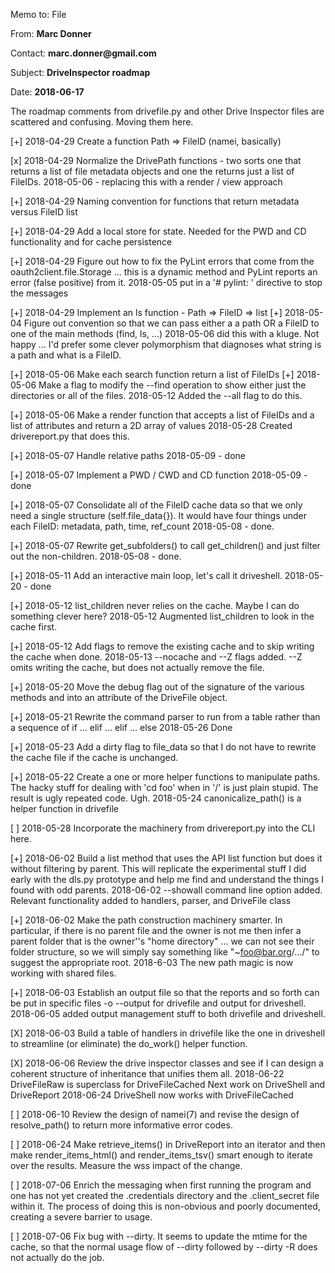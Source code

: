 <p>Memo to: File</p>
<p>From: <b>Marc Donner</b></p>
<p>Contact: <b>marc.donner@gmail.com</b></p>
<p>Subject: <b>DriveInspector roadmap</b></p>
<p>Date: <b>2018-06-17</b></p>

The roadmap comments from drivefile.py and other Drive Inspector
files are scattered and confusing.  Moving them here.

[+] 2018-04-29 Create a function Path => FileID (namei, basically)

[x] 2018-04-29 Normalize the DrivePath functions - two sorts
    one that returns a list of file metadata objects and one
    the returns just a list of FileIDs.
        2018-05-06 - replacing this with a render / view approach

[+] 2018-04-29 Naming convention for functions that return
    metadata versus FileID list

[+] 2018-04-29 Add a local store for state.  Needed for the
    PWD and CD functionality and for cache persistence

[+] 2018-04-29 Figure out how to fix the PyLint errors that come
    from the oauth2client.file.Storage ... this is a dynamic method
    and PyLint reports an error (false positive) from it.
        2018-05-05 put in a '# pylint: ' directive to stop the messages

[+] 2018-04-29 Implement an ls function - Path => FileID => list
[+] 2018-05-04 Figure out convention so that we can pass either a
    a path OR a FileID to one of the main methods (find, ls, ...)
        2018-05-06 did this with a kluge.  Not happy ... I'd prefer
        some clever polymorphism that diagnoses what string is a
        path and what is a FileID.

[+] 2018-05-06 Make each search function return a list of FileIDs
[+] 2018-05-06 Make a flag to modify the --find operation to show
    either just the directories or all of the files.
        2018-05-12 Added the --all flag to do this.

[+] 2018-05-06 Make a render function that accepts a list of FileIDs
    and a list of attributes and return a 2D array of values
        2018-05-28 Created drivereport.py that does this.

[+] 2018-05-07 Handle relative paths
        2018-05-09 - done

[+] 2018-05-07 Implement a PWD / CWD and CD function
        2018-05-09 - done

[+] 2018-05-07 Consolidate all of the FileID cache data so that
    we only need a single structure (self.file_data{}).  It would
    have four things under each FileID: metadata, path, time, ref_count
        2018-05-08 - done.

[+] 2018-05-07 Rewrite get_subfolders() to call get_children() and
    just filter out the non-children.
        2018-05-08 - done.

[+] 2018-05-11 Add an interactive main loop, let's call it driveshell.
        2018-05-20 - done

[+] 2018-05-12 list_children never relies on the cache.  Maybe I can
    do something clever here?
        2018-05-12 Augmented list_children to look in the cache first.

[+] 2018-05-12 Add flags to remove the existing cache and to skip
    writing the cache when done.
        2018-05-13 --nocache and --Z flags added.  --Z omits writing the
        cache, but does not actually remove the file.

[+] 2018-05-20 Move the debug flag out of the signature of the
    various methods and into an attribute of the DriveFile object.

[+] 2018-05-21 Rewrite the command parser to run from a table rather
    than a sequence of if ... elif ... elif ... else
        2018-05-26 Done

[+] 2018-05-23 Add a dirty flag to file_data so that I do not have
    to rewrite the cache file if the cache is unchanged.

[+] 2018-05-22 Create a one or more helper functions to manipulate
    paths.  The hacky stuff for dealing with 'cd foo' when in '/'
    is just plain stupid.  The result is ugly repeated code.  Ugh.
        2018-05-24 canonicalize_path() is a helper function in drivefile

[ ] 2018-05-28 Incorporate the machinery from drivereport.py into the
    CLI here.

[+] 2018-06-02 Build a list method that uses the API list function but
    does it without filtering by parent.  This will replicate the
    experimental stuff I did early with the dls.py prototype and help
    me find and understand the things I found with odd parents.
        2018-06-02 --showall command line option added.  Relevant
        functionality added to handlers, parser, and DriveFile class

[+] 2018-06-02 Make the path construction machinery smarter.  In
    particular, if there is no parent file and the owner is not me
    then infer a parent folder that is the owner''s "home directory"
    ... we can not see their folder structure, so we will simply say
    something like "~foo@bar.org/.../" to suggest the appropriate
    root.
        2018-6-03 The new path magic is now working with shared files.

[+] 2018-06-03 Establish an output file so that the reports and
    so forth can be put in specific files -o --output for drivefile
    and output <path> for driveshell.
        2018-06-05 added output management stuff to both drivefile
        and driveshell.

[X] 2018-06-03 Build a table of handlers in drivefile like the one
    in driveshell to streamline (or eliminate) the do_work() helper
    function.

[X] 2018-06-06 Review the drive inspector classes and see if I can
    design a coherent structure of inheritance that unifies them
    all.
        2018-06-22 DriveFileRaw is superclass for DriveFileCached
                   Next work on DriveShell and DriveReport
        2018-06-24 DriveShell now works with DriveFileCached

[ ] 2018-06-10 Review the design of namei(7) and revise the design
    of resolve_path() to return more informative error
    codes.

[ ] 2018-06-24 Make retrieve_items() in DriveReport into an iterator
    and then make render_items_html() and render_items_tsv()
    smart enough to iterate over the results.  Measure the
    wss impact of the change.

[ ] 2018-07-06 Enrich the messaging when first running the program
    and one has not yet created the .credentials directory and the
    .client_secret file within it.  The process of doing this is
    non-obvious and poorly documented, creating a severe barrier to usage.

[ ] 2018-07-06 Fix bug with --dirty.  It seems to update the mtime for
    the cache, so that the normal usage flow of --dirty followed by
    --dirty -R does not actually do the job.

